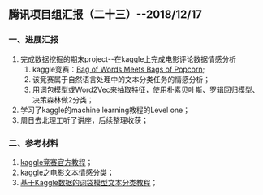 ## 腾讯项目组汇报（二十三）--2018/12/17

### 一、进展汇报

1. 完成数据挖掘的期末project--在kaggle上完成电影评论数据情感分析
    1. kaggle竞赛：[Bag of Words Meets Bags of Popcorn](https://www.kaggle.com/c/word2vec-nlp-tutorial);
    2. 该竞赛属于自然语言处理中的文本分类任务的情感分析；
    3. 用词包模型或Word2Vec来抽取特征，使用朴素贝叶斯、罗辑回归模型、决策森林做2分类；
2. 学习了kaggle的machine learning教程的Level one；
3. 周日去北理工听了讲座，后续整理收获；

### 二、参考材料

1. [kaggle竞赛官方教程](https://www.kaggle.com/c/word2vec-nlp-tutorial)；
2. [kaggle之电影文本情感分类](https://blog.csdn.net/lijingpengchina/article/details/52250765)；
3. [基于Kaggle数据的词袋模型文本分类教程](https://www.csdn.net/article/2015-09-23/2825782)；